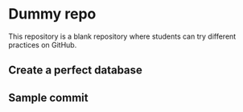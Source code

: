 # Dummy repo
This repository is a blank repository where students can try different practices on GitHub.

## Create a perfect database
## Sample commit